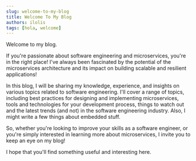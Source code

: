 ```yaml
---
slug: welcome-to-my-blog
title: Welcome To My Blog
authors: ilolis
tags: [hola, welcome]
---
```


Welcome to my blog.

If you're passionate about software engineering and microservices, you're in the right place! I've always been fascinated by the potential of the microservices architecture and its impact on building scalable and resilient applications!

<!--truncate-->

In this blog, I will be sharing my knowledge, experience, and insights on various topics related to software engineering. I'll cover a range of topics, including best practices for designing and implementing microservices, tools and technologies for your development process, things to watch out and the latest trends (and not) in the software engineering industry. Also, I might write a few things about embedded stuff.

So, whether you're looking to improve your skills as a software engineer, or you're simply interested in learning more about microservices, I invite you to keep an eye on my blog! 

I hope that you'll find something useful and interesting here.
